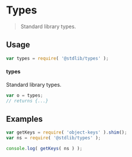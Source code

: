 # Types

> Standard library types.


<section class="usage">

## Usage

``` javascript
var types = require( '@stdlib/types' );
```

#### types

Standard library types.

``` javascript
var o = types;
// returns {...}
```

</section>

<!-- /.usage -->


<section class="examples">

## Examples

<!-- TODO: better examples -->

``` javascript
var getKeys = require( 'object-keys' ).shim();
var ns = require( '@stdlib/types' );

console.log( getKeys( ns ) );
```

</section>

<!-- /.examples -->


<section class="links">

</section>

<!-- /.links -->
